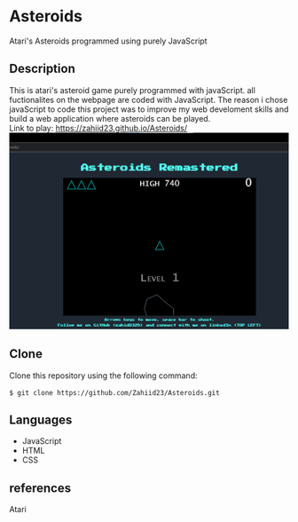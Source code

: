 # Asteroids
Atari's Asteroids programmed using purely JavaScript 

## Description
This is atari's asteroid game purely programmed with javaScript. all fuctionalites on the webpage are coded with JavaScript. The reason i chose javaScript to code this project was to improve my web develoment skills and build a web application where asteroids can be played.
</br>
Link to play: https://zahiid23.github.io/Asteroids/
![](https://github.com/Zahiid23/Asteroids/blob/main/Screenshot%20asteroids1.png)

## Clone

Clone this repository using the following command: 

```
$ git clone https://github.com/Zahiid23/Asteroids.git

```

## Languages

* JavaScript
* HTML
* CSS

## references 

Atari



